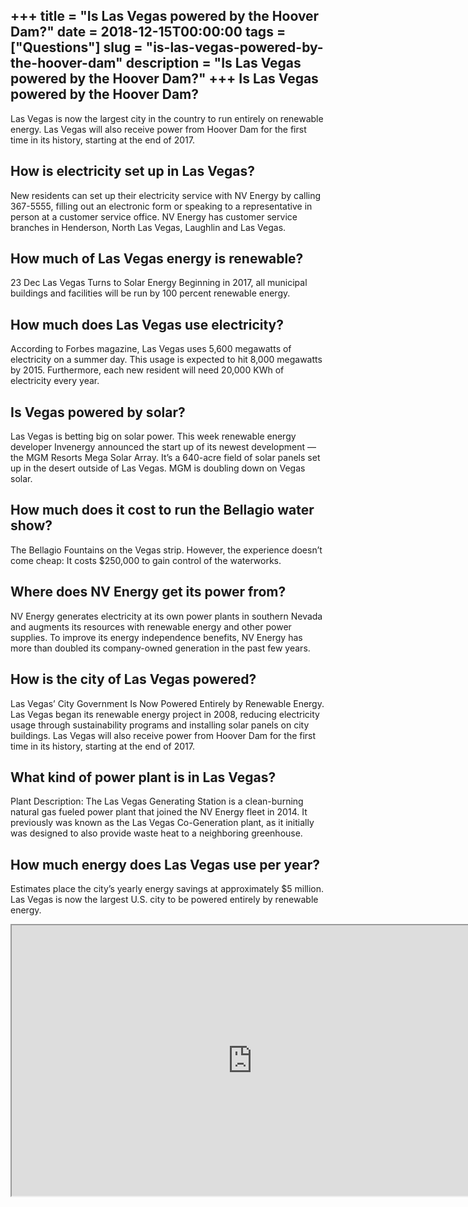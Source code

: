 +++
title = "Is Las Vegas powered by the Hoover Dam?"
date = 2018-12-15T00:00:00
tags = ["Questions"]
slug = "is-las-vegas-powered-by-the-hoover-dam"
description = "Is Las Vegas powered by the Hoover Dam?"
+++
Is Las Vegas powered by the Hoover Dam?
---------------------------------------

Las Vegas is now the largest city in the country to run entirely on renewable energy. Las Vegas will also receive power from Hoover Dam for the first time in its history, starting at the end of 2017.

How is electricity set up in Las Vegas?
---------------------------------------

New residents can set up their electricity service with NV Energy by calling 367-5555, filling out an electronic form or speaking to a representative in person at a customer service office. NV Energy has customer service branches in Henderson, North Las Vegas, Laughlin and Las Vegas.

How much of Las Vegas energy is renewable?
------------------------------------------

23 Dec Las Vegas Turns to Solar Energy Beginning in 2017, all municipal buildings and facilities will be run by 100 percent renewable energy.

How much does Las Vegas use electricity?
----------------------------------------

According to Forbes magazine, Las Vegas uses 5,600 megawatts of electricity on a summer day. This usage is expected to hit 8,000 megawatts by 2015. Furthermore, each new resident will need 20,000 KWh of electricity every year.

Is Vegas powered by solar?
--------------------------

Las Vegas is betting big on solar power. This week renewable energy developer Invenergy announced the start up of its newest development — the MGM Resorts Mega Solar Array. It’s a 640-acre field of solar panels set up in the desert outside of Las Vegas. MGM is doubling down on Vegas solar.

How much does it cost to run the Bellagio water show?
-----------------------------------------------------

The Bellagio Fountains on the Vegas strip. However, the experience doesn’t come cheap: It costs $250,000 to gain control of the waterworks.

Where does NV Energy get its power from?
----------------------------------------

NV Energy generates electricity at its own power plants in southern Nevada and augments its resources with renewable energy and other power supplies. To improve its energy independence benefits, NV Energy has more than doubled its company-owned generation in the past few years.

How is the city of Las Vegas powered?
-------------------------------------

Las Vegas’ City Government Is Now Powered Entirely by Renewable Energy. Las Vegas began its renewable energy project in 2008, reducing electricity usage through sustainability programs and installing solar panels on city buildings. Las Vegas will also receive power from Hoover Dam for the first time in its history, starting at the end of 2017.

What kind of power plant is in Las Vegas?
-----------------------------------------

Plant Description: The Las Vegas Generating Station is a clean-burning natural gas fueled power plant that joined the NV Energy fleet in 2014. It previously was known as the Las Vegas Co-Generation plant, as it initially was designed to also provide waste heat to a neighboring greenhouse.

How much energy does Las Vegas use per year?
--------------------------------------------

Estimates place the city’s yearly energy savings at approximately $5 million. Las Vegas is now the largest U.S. city to be powered entirely by renewable energy.

<iframe allow="accelerometer; autoplay; clipboard-write; encrypted-media; gyroscope; picture-in-picture" allowfullscreen="" class="__youtube_prefs__  epyt-is-override  no-lazyload" data-no-lazy="1" data-origheight="433" data-origwidth="770" data-skipgform_ajax_framebjll="" height="433" id="_ytid_11154" loading="lazy" src="https://www.youtube.com/embed/aHzltu6Tvl8?enablejsapi=1&autoplay=0&cc_load_policy=0&cc_lang_pref=&iv_load_policy=1&loop=0&modestbranding=0&rel=1&fs=1&playsinline=0&autohide=2&theme=dark&color=red&controls=1&" title="YouTube player" width="770"></iframe>